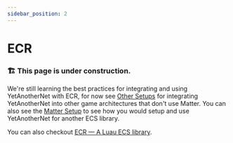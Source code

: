 ```yaml
---
sidebar_position: 2
---
```



# ECR

### 🏗️ This page is under construction.

We're still learning the best practices for integrating and using YetAnotherNet with ECR, for now see [Other Setups](/docs/setup/other.mdx) for integrating YetAnotherNet into other game architectures that don't use Matter. You can also see the [Matter Setup](/docs/setup/matter.mdx) to see how you would setup and use YetAnotherNet for another ECS library.

You can also checkout [ECR — A Luau ECS library](https://github.com/centau/ecr).